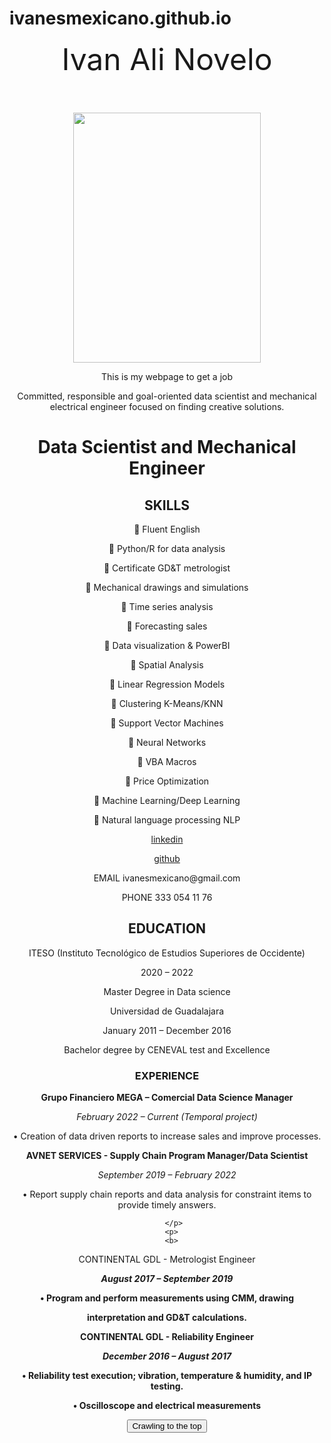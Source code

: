 
# ivanesmexicano.github.io
<center>
<header><font size="18">Ivan Ali Novelo</font>
</header>
<p>
<img src="https://github.com/ivanesmexicano/ivanesmexicano.github.io/blob/main/IMG_3081.JPG?raw=true" width="300" height="400">
 </p>
<p>
This is my webpage to get a job<p>
  
<html>
<head>
<link rel="stylesheet" href="app.css"/>
<title>ivanesmexicano@gmail.com </title>
</head>
<body>
Committed, responsible and goal-oriented data scientist and mechanical electrical engineer focused on finding creative solutions. 
<h1>Data Scientist and Mechanical Engineer</h1>
 
 <h2>
 SKILLS</h2>

<p>
 Fluent English 
  </p><p>
 Python/R for data analysis
  <p>
 Certificate GD&T metrologist
    </p><p>
 Mechanical drawings and simulations
  <p>
 Time series analysis
    </p><p>
 Forecasting sales
  <p>
 Data visualization & PowerBI
    </p><p>
 Spatial Analysis
  <p>
 Linear Regression Models
    </p><p>
 Clustering K-Means/KNN
  <p>
    
 Support Vector Machines
    </p><p>
 Neural Networks
  <p>
    
 VBA Macros
    </p><p>
  
 Price Optimization
  <p>
 Machine Learning/Deep Learning
    </p><p>
  
 Natural language processing NLP</p>
<p>
  
  
<a href="http://www.linkedin.com/in/ivan-ali-novelo">linkedin</a>
<p><p>
<a href="https://github.com/ivanesmexicano">github</a></p><p>
  
<p>
EMAIL
ivanesmexicano@gmail.com
  </p>
  <p>
PHONE
333 054 11 76
  </p>
  
  <h2>
    EDUCATION
    
  </h2>
  
<p>ITESO (Instituto Tecnológico de Estudios Superiores de Occidente)</p>
<p>2020 – 2022</p>
<p>Master Degree in Data science</p>
 
 <p></p>
 <p></p>
 <p></p>
 
<p>Universidad de Guadalajara</p>
<p>January 2011 – December 2016</p>
<p>Bachelor degree by CENEVAL test and Excellence</p>
  
  <h3>
   
   EXPERIENCE
 </h3>
 
 <p>
 <b>Grupo Financiero MEGA – Comercial Data Science Manager</b>
  </p>
  
  <p>
<i>February 2022 – Current (Temporal project)</i>
   </p>
   <p>
   
• Creation of data driven reports to increase sales and improve processes. 
    </p>
    <p>
    <b>
AVNET SERVICES - Supply Chain Program Manager/Data Scientist</b>
     </p>
     <p>
<i>September 2019 – February 2022</i>
      </p>
 
  <p>
• Report supply chain reports and data analysis for constraint items to provide timely answers.
   </p>
    <p>
    
       </p>
      <p>
      <b>
CONTINENTAL GDL - Metrologist Engineer<b>
       </p>
        <p>
        
<i>August 2017 – September 2019</i>
          </p>
         <p>
• Program and perform measurements using CMM, drawing 
          </p>
          <p>
interpretation and GD&T calculations. 
           </p>
           <p>
           <b>
CONTINENTAL GDL - Reliability Engineer </b>
            </p>
            <p>
<i>December 2016 – August 2017</i>
             </p>
             <p>
• Reliability test execution; vibration, temperature & humidity, and IP testing. 
              </p>
              <p>
• Oscilloscope and electrical measurements
               <p>
  </p>


<button onclick="alertButton()"> Crawling to the top </button>



<script scr="app.js"></script>
<script>
function alertButton() {
  alert("Remember! Data is everywhere, but is not information.");
}
</script
 
 

